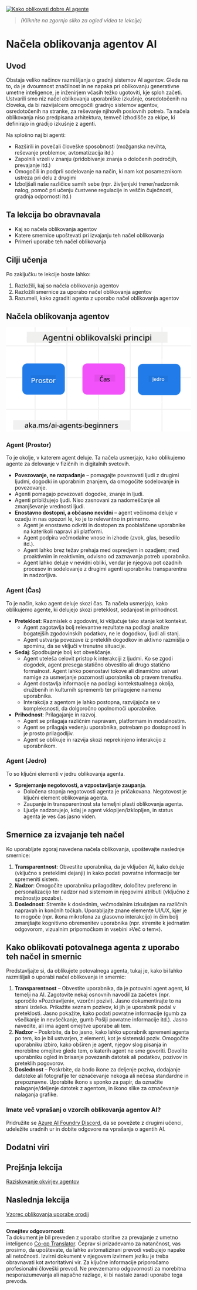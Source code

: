 <!--
CO_OP_TRANSLATOR_METADATA:
{
  "original_hash": "4c46e4ff9e349c521e2b0b17f51afa64",
  "translation_date": "2025-08-30T09:25:32+00:00",
  "source_file": "03-agentic-design-patterns/README.md",
  "language_code": "sl"
}
-->
[![Kako oblikovati dobre AI agente](../../../translated_images/lesson-3-thumbnail.1092dd7a8f1074a5b26e35aa8f810814e05a22fed1765c20c14b2b508c7ae379.sl.png)](https://youtu.be/m9lM8qqoOEA?si=4KimounNKvArQQ0K)

> _(Kliknite na zgornjo sliko za ogled videa te lekcije)_
# Načela oblikovanja agentov AI

## Uvod

Obstaja veliko načinov razmišljanja o gradnji sistemov AI agentov. Glede na to, da je dvoumnost značilnost in ne napaka pri oblikovanju generativne umetne inteligence, je inženirjem včasih težko ugotoviti, kje sploh začeti. Ustvarili smo niz načel oblikovanja uporabniške izkušnje, osredotočenih na človeka, da bi razvijalcem omogočili gradnjo sistemov agentov, osredotočenih na stranke, za reševanje njihovih poslovnih potreb. Ta načela oblikovanja niso predpisana arhitektura, temveč izhodišče za ekipe, ki definirajo in gradijo izkušnje z agenti.

Na splošno naj bi agenti:

- Razširili in povečali človeške sposobnosti (možganska nevihta, reševanje problemov, avtomatizacija itd.)
- Zapolnili vrzeli v znanju (pridobivanje znanja o določenih področjih, prevajanje itd.)
- Omogočili in podprli sodelovanje na način, ki nam kot posameznikom ustreza pri delu z drugimi
- Izboljšali naše različice samih sebe (npr. življenjski trener/nadzornik nalog, pomoč pri učenju čustvene regulacije in veščin čuječnosti, gradnja odpornosti itd.)

## Ta lekcija bo obravnavala

- Kaj so načela oblikovanja agentov
- Katere smernice upoštevati pri izvajanju teh načel oblikovanja
- Primeri uporabe teh načel oblikovanja

## Cilji učenja

Po zaključku te lekcije boste lahko:

1. Razložili, kaj so načela oblikovanja agentov
2. Razložili smernice za uporabo načel oblikovanja agentov
3. Razumeli, kako zgraditi agenta z uporabo načel oblikovanja agentov

## Načela oblikovanja agentov

![Načela oblikovanja agentov](../../../translated_images/agentic-design-principles.1cfdf8b6d3cc73c2b738951ee7b2043e224441d98babcf654be69d866120f93a.sl.png)

### Agent (Prostor)

To je okolje, v katerem agent deluje. Ta načela usmerjajo, kako oblikujemo agente za delovanje v fizičnih in digitalnih svetovih.

- **Povezovanje, ne razpadanje** – pomagajte povezovati ljudi z drugimi ljudmi, dogodki in uporabnim znanjem, da omogočite sodelovanje in povezovanje.
- Agenti pomagajo povezovati dogodke, znanje in ljudi.
- Agenti približujejo ljudi. Niso zasnovani za nadomeščanje ali zmanjševanje vrednosti ljudi.
- **Enostavno dostopni, a občasno nevidni** – agent večinoma deluje v ozadju in nas opozori le, ko je to relevantno in primerno.
  - Agent je enostavno odkriti in dostopen za pooblaščene uporabnike na katerikoli napravi ali platformi.
  - Agent podpira večmodalne vnose in izhode (zvok, glas, besedilo itd.).
  - Agent lahko brez težav prehaja med ospredjem in ozadjem; med proaktivnim in reaktivnim, odvisno od zaznavanja potreb uporabnika.
  - Agent lahko deluje v nevidni obliki, vendar je njegova pot ozadnih procesov in sodelovanje z drugimi agenti uporabniku transparentna in nadzorljiva.

### Agent (Čas)

To je način, kako agent deluje skozi čas. Ta načela usmerjajo, kako oblikujemo agente, ki delujejo skozi preteklost, sedanjost in prihodnost.

- **Preteklost**: Razmislek o zgodovini, ki vključuje tako stanje kot kontekst.
  - Agent zagotavlja bolj relevantne rezultate na podlagi analize bogatejših zgodovinskih podatkov, ne le dogodkov, ljudi ali stanj.
  - Agent ustvarja povezave iz preteklih dogodkov in aktivno razmišlja o spominu, da se vključi v trenutne situacije.
- **Sedaj**: Spodbujanje bolj kot obveščanje.
  - Agent uteleša celovit pristop k interakciji z ljudmi. Ko se zgodi dogodek, agent presega statično obvestilo ali drugo statično formalnost. Agent lahko poenostavi tokove ali dinamično ustvari namige za usmerjanje pozornosti uporabnika ob pravem trenutku.
  - Agent dostavlja informacije na podlagi kontekstualnega okolja, družbenih in kulturnih sprememb ter prilagojene namenu uporabnika.
  - Interakcija z agentom je lahko postopna, razvijajoča se v kompleksnosti, da dolgoročno opolnomoči uporabnike.
- **Prihodnost**: Prilagajanje in razvoj.
  - Agent se prilagaja različnim napravam, platformam in modalnostim.
  - Agent se prilagaja vedenju uporabnika, potrebam po dostopnosti in je prosto prilagodljiv.
  - Agent se oblikuje in razvija skozi neprekinjeno interakcijo z uporabnikom.

### Agent (Jedro)

To so ključni elementi v jedru oblikovanja agenta.

- **Sprejemanje negotovosti, a vzpostavljanje zaupanja**.
  - Določena stopnja negotovosti agenta je pričakovana. Negotovost je ključni element oblikovanja agenta.
  - Zaupanje in transparentnost sta temeljni plasti oblikovanja agenta.
  - Ljudje nadzorujejo, kdaj je agent vklopljen/izklopljen, in status agenta je ves čas jasno viden.

## Smernice za izvajanje teh načel

Ko uporabljate zgoraj navedena načela oblikovanja, upoštevajte naslednje smernice:

1. **Transparentnost**: Obvestite uporabnika, da je vključen AI, kako deluje (vključno s preteklimi dejanji) in kako podati povratne informacije ter spremeniti sistem.
2. **Nadzor**: Omogočite uporabniku prilagoditev, določitev preferenc in personalizacijo ter nadzor nad sistemom in njegovimi atributi (vključno z možnostjo pozabe).
3. **Doslednost**: Stremite k doslednim, večmodalnim izkušnjam na različnih napravah in končnih točkah. Uporabljajte znane elemente UI/UX, kjer je to mogoče (npr. ikona mikrofona za glasovno interakcijo) in čim bolj zmanjšajte kognitivno obremenitev uporabnika (npr. stremite k jedrnatim odgovorom, vizualnim pripomočkom in vsebini »Več o tem«).

## Kako oblikovati potovalnega agenta z uporabo teh načel in smernic

Predstavljajte si, da oblikujete potovalnega agenta, tukaj je, kako bi lahko razmišljali o uporabi načel oblikovanja in smernic:

1. **Transparentnost** – Obvestite uporabnika, da je potovalni agent agent, ki temelji na AI. Zagotovite nekaj osnovnih navodil za začetek (npr. sporočilo »Pozdravljeni«, vzorčni pozivi). Jasno dokumentirajte to na strani izdelka. Prikažite seznam pozivov, ki jih je uporabnik podal v preteklosti. Jasno pokažite, kako podati povratne informacije (gumb za všečkanje in nevšečkanje, gumb Pošlji povratne informacije itd.). Jasno navedite, ali ima agent omejitve uporabe ali tem.
2. **Nadzor** – Poskrbite, da bo jasno, kako lahko uporabnik spremeni agenta po tem, ko je bil ustvarjen, z elementi, kot je sistemski poziv. Omogočite uporabniku izbiro, kako obširen je agent, njegov slog pisanja in morebitne omejitve glede tem, o katerih agent ne sme govoriti. Dovolite uporabniku ogled in brisanje povezanih datotek ali podatkov, pozivov in preteklih pogovorov.
3. **Doslednost** – Poskrbite, da bodo ikone za deljenje poziva, dodajanje datoteke ali fotografije ter označevanje nekoga ali nečesa standardne in prepoznavne. Uporabite ikono s sponko za papir, da označite nalaganje/deljenje datotek z agentom, in ikono slike za označevanje nalaganja grafike.

### Imate več vprašanj o vzorcih oblikovanja agentov AI?

Pridružite se [Azure AI Foundry Discord](https://aka.ms/ai-agents/discord), da se povežete z drugimi učenci, udeležite uradnih ur in dobite odgovore na vprašanja o agentih AI.

## Dodatni viri

## Prejšnja lekcija

[Raziskovanje okvirjev agentov](../02-explore-agentic-frameworks/README.md)

## Naslednja lekcija

[Vzorec oblikovanja uporabe orodij](../04-tool-use/README.md)

---

**Omejitev odgovornosti**:  
Ta dokument je bil preveden z uporabo storitve za prevajanje z umetno inteligenco [Co-op Translator](https://github.com/Azure/co-op-translator). Čeprav si prizadevamo za natančnost, vas prosimo, da upoštevate, da lahko avtomatizirani prevodi vsebujejo napake ali netočnosti. Izvirni dokument v njegovem izvirnem jeziku je treba obravnavati kot avtoritativni vir. Za ključne informacije priporočamo profesionalni človeški prevod. Ne prevzemamo odgovornosti za morebitna nesporazumevanja ali napačne razlage, ki bi nastale zaradi uporabe tega prevoda.